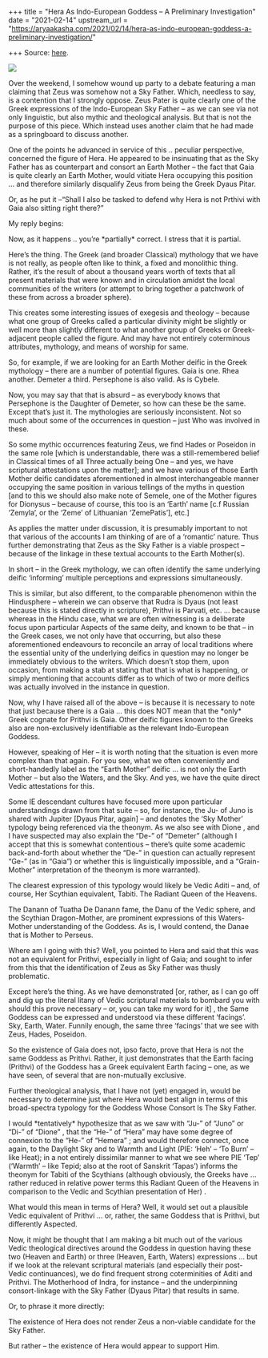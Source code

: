 +++
title = "Hera As Indo-European Goddess – A Preliminary Investigation"
date = "2021-02-14"
upstream_url = "https://aryaakasha.com/2021/02/14/hera-as-indo-european-goddess-a-preliminary-investigation/"

+++
Source: [here](https://aryaakasha.com/2021/02/14/hera-as-indo-european-goddess-a-preliminary-investigation/).

![](https://aryaakasha.files.wordpress.com/2021/02/237be23d2da788cc93eea6246a81128f.jpg?w=564)

  
Over the weekend, I somehow wound up party to a debate featuring a man
claiming that Zeus was somehow not a Sky Father. Which, needless to say,
is a contention that I strongly oppose. Zeus Pater is quite clearly one
of the Greek expressions of the Indo-European Sky Father – as we can see
via not only linguistic, but also mythic and theological analysis. But
that is not the purpose of this piece. Which instead uses another claim
that he had made as a springboard to discuss another.

One of the points he advanced in service of this .. peculiar
perspective, concerned the figure of Hera. He appeared to be insinuating
that as the Sky Father has as counterpart and consort an Earth Mother –
the fact that Gaia is quite clearly an Earth Mother, would vitiate Hera
occupying this position … and therefore similarly disqualify Zeus from
being the Greek Dyaus Pitar.

Or, as he put it –“Shall I also be tasked to defend why Hera is not
Prthivi with Gaia also sitting right there?”

My reply begins:

Now, as it happens .. you’re \*partially\* correct. I stress that it is
partial.

Here’s the thing. The Greek (and broader Classical) mythology that we
have is not really, as people often like to think, a fixed and
monolithic thing. Rather, it’s the result of about a thousand years
worth of texts that all present materials that were known and in
circulation amidst the local communities of the writers (or attempt to
bring together a patchwork of these from across a broader sphere).

This creates some interesting issues of exegesis and theology – because
what one group of Greeks called a particular divinity might be slightly
or well more than slightly different to what another group of Greeks or
Greek-adjacent people called the figure. And may have not entirely
coterminous attributes, mythology, and means of worship for same.

So, for example, if we are looking for an Earth Mother deific in the
Greek mythology – there are a number of potential figures. Gaia is one.
Rhea another. Demeter a third. Persephone is also valid. As is Cybele.

Now, you may say that that is absurd – as everybody knows that
Persephone is the Daughter of Demeter, so how can these be the same.
Except that’s just it. The mythologies are seriously inconsistent. Not
so much about some of the occurrences in question – just Who was
involved in these.

So some mythic occurrences featuring Zeus, we find Hades or Poseidon in
the same role \[which is understandable, there was a still-remembered
belief in Classical times of all Three actually being One – and yes, we
have scriptural attestations upon the matter\]; and we have various of
those Earth Mother deific candidates aforementioned in almost
interchangeable manner occupying the same position in various tellings
of the myths in question \[and to this we should also make note of
Semele, one of the Mother figures for Dionysus – because of course, this
too is an ‘Earth’ name \[c.f Russian ‘Zemyla’, or the ‘Zeme’ of
Lithuanian ‘ZemePatis’\], etc.\]

As applies the matter under discussion, it is presumably important to
not that various of the accounts I am thinking of are of a ‘romantic’
nature. Thus further demonstrating that Zeus as the Sky Father is a
viable prospect – because of the linkage in these textual accounts to
the Earth Mother(s).

In short – in the Greek mythology, we can often identify the same
underlying deific ‘informing’ multiple perceptions and expressions
simultaneously.

This is similar, but also different, to the comparable phenomenon within
the Hindusphere – wherein we can observe that Rudra is Dyaus (not least
because this is stated directly in scripture), Prithvi is Parvati, etc.
… because whereas in the Hindu case, what we are often witnessing is a
deliberate focus upon particular Aspects of the same deity, and known to
be that – in the Greek cases, we not only have that occurring, but also
these aforementioned endeavours to reconcile an array of local
traditions where the essential unity of the underlying deifics in
question may no longer be immediately obvious to the writers. Which
doesn’t stop them, upon occasion, from making a stab at stating that
that is what is happening, or simply mentioning that accounts differ as
to which of two or more deifics was actually involved in the instance in
question.

Now, why I have raised all of the above – is because it is necessary to
note that just because there is a Gaia … this does NOT mean that the
\*only\* Greek cognate for Prithvi is Gaia. Other deific figures known
to the Greeks also are non-exclusively identifiable as the relevant
Indo-European Goddess.

However, speaking of Her – it is worth noting that the situation is even
more complex than that again. For you see, what we often conveniently
and short-handedly label as the “Earth Mother” deific … is not only the
Earth Mother – but also the Waters, and the Sky. And yes, we have the
quite direct Vedic attestations for this.

Some IE descendant cultures have focused more upon particular
understandings drawn from that suite – so, for instance, the Ju- of Juno
is shared with Jupiter \[Dyaus Pitar, again\] – and denotes the ‘Sky
Mother’ typology being referenced via the theonym. As we also see with
Dione , and I have suspected may also explain the “De-” of “Demeter”
(although I accept that this is somewhat contentious – there’s quite
some academic back-and-forth about whether the “De-” in question can
actually represent “Ge-” (as in “Gaia”) or whether this is
linguistically impossible, and a “Grain-Mother” interpretation of the
theonym is more warranted).

The clearest expression of this typology would likely be Vedic Aditi –
and, of course, Her Scythian equivalent, Tabiti. The Radiant Queen of
the Heavens.

The Danann of Tuatha De Danann fame, the Danu of the Vedic sphere, and
the Scythian Dragon-Mother, are prominent expressions of this
Waters-Mother understanding of the Goddess. As is, I would contend, the
Danae that is Mother to Perseus.

Where am I going with this? Well, you pointed to Hera and said that this
was not an equivalent for Prithvi, especially in light of Gaia; and
sought to infer from this that the identification of Zeus as Sky Father
was thusly problematic.

Except here’s the thing. As we have demonstrated \[or, rather, as I can
go off and dig up the literal litany of Vedic scriptural materials to
bombard you with should this prove necessary – or, you can take my word
for it\] , the Same Goddess can be expressed and understood via these
different ‘facings’. Sky, Earth, Water. Funnily enough, the same three
‘facings’ that we see with Zeus, Hades, Poseidon.

So the existence of Gaia does not, ipso facto, prove that Hera is not
the same Goddess as Prithvi. Rather, it just demonstrates that the Earth
facing (Prithvi) of the Goddess has a Greek equivalent Earth facing –
one, as we have seen, of several that are non-mutually exclusive.

Further theological analysis, that I have not (yet) engaged in, would be
necessary to determine just where Hera would best align in terms of this
broad-spectra typology for the Goddess Whose Consort Is The Sky Father.

I would \*tentatively\* hypothesize that as we saw with “Ju-” of “Juno”
or “Di-” of “Dione” , that the “He-” of “Hera” may have some degree of
connexion to the “He-” of “Hemera” ; and would therefore connect, once
again, to the Daylight Sky and to Warmth and Light (PIE: ‘Heh’ – ‘To
Burn’ – like Heat); in a not entirely dissimilar manner to what we see
where PIE ‘Tep’ (‘Warmth’ – like Tepid; also at the root of Sanskrit
‘Tapas’) informs the theonym for Tabiti of the Scythians (although
obviously, the Greeks have … rather reduced in relative power terms this
Radiant Queen of the Heavens in comparison to the Vedic and Scythian
presentation of Her) .

What would this mean in terms of Hera? Well, it would set out a
plausible Vedic equivalent of Prithvi … or, rather, the same Goddess
that is Prithvi, but differently Aspected.

Now, it might be thought that I am making a bit much out of the various
Vedic theological directives around the Goddess in question having these
two (Heaven and Earth) or three (Heaven, Earth, Waters) expressions …
but if we look at the relevant scriptural materials (and especially
their post-Vedic continuances), we do find frequent strong coterminities
of Aditi and Prithvi. The Motherhood of Indra, for instance – and the
underpinning consort-linkage with the Sky Father (Dyaus Pitar) that
results in same.

Or, to phrase it more directly:

The existence of Hera does not render Zeus a non-viable candidate for
the Sky Father.

But rather – the existence of Hera would appear to support Him.
